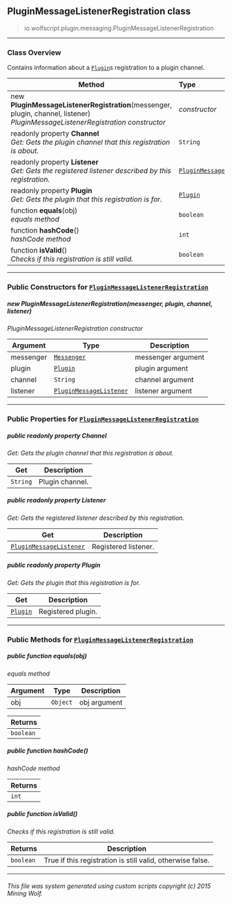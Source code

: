 ## PluginMessageListenerRegistration __class__

>io.wolfscript.plugin.messaging.PluginMessageListenerRegistration

---

### Class Overview

Contains information about a [`Plugin`](../Plugin.md)s registration to a plugin channel.

Method | Type   
--- | :--- 
new __PluginMessageListenerRegistration__(messenger, plugin, channel, listener) <br> _PluginMessageListenerRegistration constructor_ | _constructor_
 readonly property __Channel__ <br> _Get: Gets the plugin channel that this registration is about._ | `String`
 readonly property __Listener__ <br> _Get: Gets the registered listener described by this registration._ | [`PluginMessageListener`](PluginMessageListener.md)
 readonly property __Plugin__ <br> _Get: Gets the plugin that this registration is for._ | [`Plugin`](../Plugin.md)
 function __equals__(obj) <br> _equals method_ | `boolean`
 function __hashCode__() <br> _hashCode method_ | `int`
 function __isValid__() <br> _Checks if this registration is still valid._ | `boolean`



---

### Public Constructors for [`PluginMessageListenerRegistration`](PluginMessageListenerRegistration.md)

##### <a id='pluginmessagelistenerregistration'></a>new __PluginMessageListenerRegistration__(messenger, plugin, channel, listener) 

_PluginMessageListenerRegistration constructor_

Argument | Type | Description  
--- | --- | --- 
messenger | [`Messenger`](Messenger.md) | messenger argument
plugin | [`Plugin`](../Plugin.md) | plugin argument
channel | `String` | channel argument
listener | [`PluginMessageListener`](PluginMessageListener.md) | listener argument

---

### Public Properties for [`PluginMessageListenerRegistration`](PluginMessageListenerRegistration.md)

##### <a id='channel'></a>public  readonly property __Channel__

_Get: Gets the plugin channel that this registration is about._

Get | Description
--- | --- 
`String` | Plugin channel.



##### <a id='listener'></a>public  readonly property __Listener__

_Get: Gets the registered listener described by this registration._

Get | Description
--- | --- 
[`PluginMessageListener`](PluginMessageListener.md) | Registered listener.



##### <a id='plugin'></a>public  readonly property __Plugin__

_Get: Gets the plugin that this registration is for._

Get | Description
--- | --- 
[`Plugin`](../Plugin.md) | Registered plugin.



---

### Public Methods for [`PluginMessageListenerRegistration`](PluginMessageListenerRegistration.md)

##### <a id='equals'></a>public  function __equals__(obj)

_equals method_

Argument | Type | Description  
--- | --- | --- 
obj | `Object` | obj argument

Returns | 
--- | 
`boolean` |


##### <a id='hashcode'></a>public  function __hashCode__()

_hashCode method_

Returns | 
--- | 
`int` |


##### <a id='isvalid'></a>public  function __isValid__()

_Checks if this registration is still valid._

Returns | Description
--- | --- 
`boolean` | True if this registration is still valid, otherwise false.


---


###### This file was system generated using custom scripts copyright (c) 2015 Mining Wolf.
	

